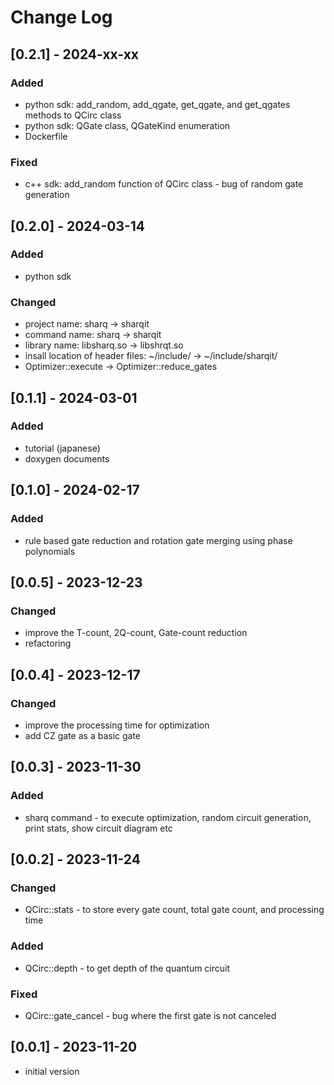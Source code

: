 # Change Log

## [0.2.1] - 2024-xx-xx
### Added
- python sdk: add_random, add_qgate, get_qgate, and get_qgates methods to QCirc class
- python sdk: QGate class, QGateKind enumeration
- Dockerfile
### Fixed
- c++ sdk: add_random function of QCirc class - bug of random gate generation

## [0.2.0] - 2024-03-14
### Added
- python sdk
### Changed
- project name: sharq -> sharqit
- command name: sharq -> sharqit
- library name: libsharq.so -> libshrqt.so
- insall location of header files: ~/include/ -> ~/include/sharqit/
- Optimizer::execute -> Optimizer::reduce_gates

## [0.1.1] - 2024-03-01
### Added
- tutorial (japanese)
- doxygen documents

## [0.1.0] - 2024-02-17
### Added
- rule based gate reduction and rotation gate merging using phase polynomials

## [0.0.5] - 2023-12-23
### Changed
- improve the T-count, 2Q-count, Gate-count reduction
- refactoring

## [0.0.4] - 2023-12-17
### Changed
- improve the processing time for optimization
- add CZ gate as a basic gate

## [0.0.3] - 2023-11-30
### Added
- sharq command - to execute optimization, random circuit generation, print stats, show circuit diagram etc

## [0.0.2] - 2023-11-24
### Changed
- QCirc::stats - to store every gate count, total gate count, and processing time
### Added
- QCirc::depth - to get depth of the quantum circuit
### Fixed
- QCirc::gate_cancel - bug where the first gate is not canceled

## [0.0.1] - 2023-11-20
- initial version
